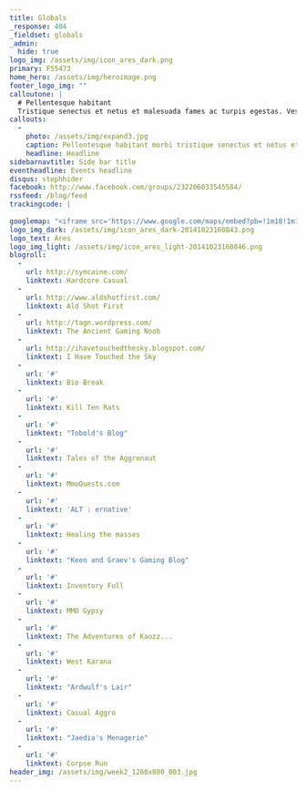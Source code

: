 ```yaml
---
title: Globals
_response: 404
_fieldset: globals
_admin:
  hide: true
logo_img: /assets/img/icon_ares_dark.png
primary: F55473
home_hero: /assets/img/heroimage.png
footer_logo_img: ""
calloutone: |
  # Pellentesque habitant 
  Tristique senectus et netus et malesuada fames ac turpis egestas. Vestibulum tortor quam, feugiat vitae, ultricies eget, tempor sit amet, ante. Donec eu libero sit amet quam egestas semper. Aenean ultricies mi vitae est. Mauris placerat eleifend leo. Quisque sit amet est et sapien ullamcorper pharetra. Vestibulum erat wisi, condimentum sed, commodo vitae, ornare sit amet, wisi. Aenean fermentum, elit eget tincidunt condimentum, eros ipsum rutrum orci, sagittis tempus lacus enim ac dui.
callouts:
  - 
    photo: /assets/img/expand3.jpg
    caption: Pellentesque habitant morbi tristique senectus et netus et malesuada fames ac turpis egestas. Vestibulum tortor quam, feugiat vitae, ultricies eget, tempor sit amet, ante. Donec eu liber.
    headline: Headline
sidebarnavtitle: Side bar title
eventheadline: Events headline
disqus: stephhider
facebook: http://www.facebook.com/groups/232206033545584/
rssfeed: /blog/feed
trackingcode: |
  
googlemap: "<iframe src='https://www.google.com/maps/embed?pb=!1m18!1m12!1m3!1d387144.0075834208!2d-73.97800349999999!3d40.7056308!2m3!1f0!2f0!3f0!3m2!1i1024!2i768!4f13.1!3m3!1m2!1s0x89c24fa5d33f083b%3A0xc80b8f06e177fe62!2sNew+York%2C+NY!5e0!3m2!1sen!2sus!4v1394298866288' width='600' height='450' frameborder='0' style='border:0'></iframe>"
logo_img_dark: /assets/img/icon_ares_dark-20141023160843.png
logo_text: Ares
logo_img_light: /assets/img/icon_ares_light-20141023160846.png
blogroll:
  - 
    url: http://syncaine.com/
    linktext: Hardcore Casual
  - 
    url: http://www.aldshotfirst.com/
    linktext: Ald Shot First
  - 
    url: http://tagn.wordpress.com/
    linktext: The Ancient Gaming Noob
  - 
    url: http://ihavetouchedthesky.blogspot.com/
    linktext: I Have Touched the Sky
  - 
    url: '#'
    linktext: Bio Break
  - 
    url: '#'
    linktext: Kill Ten Rats
  - 
    url: '#'
    linktext: "Tobold's Blog"
  - 
    url: '#'
    linktext: Tales of the Aggronaut
  - 
    url: '#'
    linktext: MmoQuests.com
  - 
    url: '#'
    linktext: 'ALT : ernative'
  - 
    url: '#'
    linktext: Healing the masses
  - 
    url: '#'
    linktext: "Keen and Graev's Gaming Blog"
  - 
    url: '#'
    linktext: Inventory Full
  - 
    url: '#'
    linktext: MMO Gypsy
  - 
    url: '#'
    linktext: The Adventures of Kaozz...
  - 
    url: '#'
    linktext: West Karana
  - 
    url: '#'
    linktext: "Ardwulf's Lair"
  - 
    url: '#'
    linktext: Casual Aggro
  - 
    url: '#'
    linktext: "Jaedia's Menagerie"
  - 
    url: '#'
    linktext: Corpse Run
header_img: /assets/img/week2_1280x800_003.jpg
---
```













































